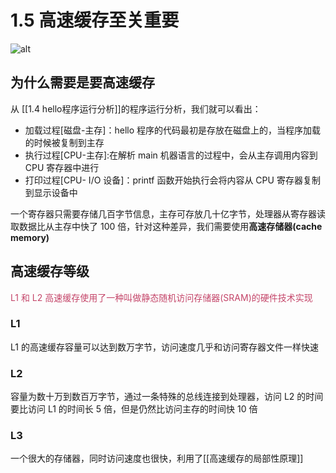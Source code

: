 # 1.5 高速缓存至关重要

![alt](https://mikes.oss-cn-beijing.aliyuncs.com/uPic/hOMUWG.png)

## 为什么需要是要高速缓存

从 [[1.4 hello程序运行分析]]的程序运行分析，我们就可以看出：

- 加载过程[磁盘-主存]：hello 程序的代码最初是存放在磁盘上的，当程序加载的时候被复制到主存
- 执行过程[CPU-主存]:在解析 main 机器语言的过程中，会从主存调用内容到 CPU 寄存器中进行
- 打印过程[CPU- I/O 设备]：printf 函数开始执行会将内容从 CPU 寄存器复制到显示设备中

一个寄存器只需要存储几百字节信息，主存可存放几十亿字节，处理器从寄存器读取数据比从主存中快了 100 倍，针对这种差异，我们需要使用**高速存储器(cache memory)**

## 高速缓存等级

<font color='#c44569'>L1 和 L2 高速缓存使用了一种叫做静态随机访问存储器(SRAM)的硬件技术实现</font>

### L1

L1 的高速缓存容量可以达到数万字节，访问速度几乎和访问寄存器文件一样快速

### L2

容量为数十万到数百万字节，通过一条特殊的总线连接到处理器，访问 L2 的时间要比访问 L1 的时间长 5 倍，但是仍然比访问主存的时间快 10 倍

### L3

一个很大的存储器，同时访问速度也很快，利用了[[高速缓存的局部性原理]]

